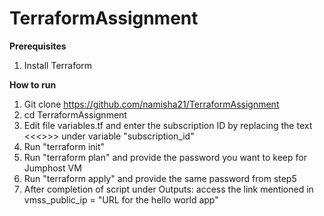 # TerraformAssignment

**Prerequisites**

1. Install Terraform

**How to run**

1. Git clone https://github.com/namisha21/TerraformAssignment
2. cd TerraformAssignment 
3. Edit file variables.tf and enter the subscription ID by replacing the text <<<<Add Subscription ID here>>>> under variable "subscription_id"
4. Run "terraform init"
5. Run "terraform plan" and provide the password you want to keep for Jumphost VM
6. Run "terraform apply" and provide the same password from step5
7. After completion of script under Outputs: access the link mentioned in vmss_public_ip = "URL for the hello world app"
  

